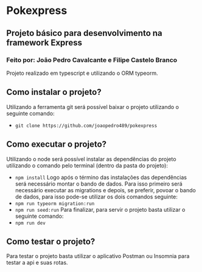 # Pokexpress
## Projeto básico para desenvolvimento na framework Express
### Feito por: João Pedro Cavalcante e Filipe Castelo Branco
Projeto realizado em typescript e utilizando o ORM typeorm.

## Como instalar o projeto?
Utilizando a ferramenta git será possível baixar o projeto utilizando o seguinte comando:
* ` git clone https://github.com/joaopedro489/pokexpress `

## Como executar o projeto?
Utilizando o node será possível instalar as dependências do projeto utilizando o comando pelo terminal (dentro da pasta do projeto):
* `npm install`
Logo após o término das instalações das dependências será necessário montar o bando de dados. Para isso primeiro será necessário 
executar as migrations e depois, se preferir, povoar o bando de dados, para isso pode-se utilizar os dois comandos seguinte:
* `npm run typeorm migration:run`
* `npm run seed:run`
Para finalizar, para servir o projeto basta utilizar o seguinte comando:
* `npm run dev`

## Como testar o projeto?
Para testar o projeto basta utilizar o aplicativo Postman ou Insomnia para testar a api e suas rotas.
